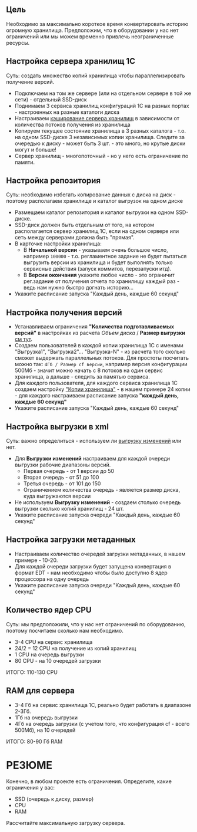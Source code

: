 ## Цель

Необходимо за максимально короткое время конвертировать историю огромную хранилища. 
Предположим, что в оборудовании у нас нет ограничений или мы можем временно привлечь неограниченные ресурсы.

## Настройка сервера хранилищ 1С

Суть: создать множество копий хранилища чтобы параллелизировать получение версий. 

* Подключаем на том же сервере (или на отдельном сервере в той же сети) - отдельный SSD-диск
* Поднимаем 3 сервиса хранилищ конфигураций 1С на разных портах - настроенных на разные каталоги диска
* Настраиваем [кэширование сервера хранилищ](Настройка-конвертации-хранилища-1С) в зависимости от количества потоков получения из хранилища
* Копируем текущее состояние хранилища в 3 разных каталога - т.о. на одном SSD-диске 3 независимых копии хранилища. Следите за очередью к диску - может быть 3 шт. - это много, но крутые диски могут и больше!
* Сервер хранилищ - многопоточный - но у него есть ограничение по памяти.

## Настройка репозитория

Суть: необходимо избегать копирование данных с диска на диск - поэтому располагаем хранилище и каталог выгрузок на одном диске

* Размещаем каталог репозитория и каталог выгрузки на одном SSD-диске.
* SSD-диск должен быть отдельным от того, на котором располагается сервер хранилищ 1С, если на одном сервере или сеть между серверами должна быть "прямая". 
* В карточке настройки хранилища:
  * В **Начальной версии** - указываем очень большое число, например `100000` - т.о. регламентное задание не будет пытаться выгрузить версии из хранилища и будет выполнять только сервисные действия (запуск коммитов, перезапуски итд).
  * В **Версии окончания** укажите любое число - это ограничит рег.задание от получения отчета по хранилищу каждый раз - ведь нам нужно быстро догнать историю...
* Укажите расписание запуска "Каждый день, каждые 60 секунд"


## Настройка получения версий

* Устанавливаем ограничения **"Количества подготавливаемых версий"** в настройках из расчета *Объем диска* / **Размер выгрузки** [см тут](Параметры-конвертации).
* Создаем пользователей в каждой копии хранилища 1С с именами "Выгрузка1", "Выгрузка2"... "Выгрузка-N" - из расчета того сколько сможет выдержать параллельных потоков. Для простоты посчитать можно так: `4Гб / Размер cf версии`, например версия конфигурации 500Мб - значит можно начать с 8 потоков на один сервис хранилища, а дальше - следить за памятью сервиса.
* Для каждого пользователя, для каждого сервиса хранилища 1С создаем настройку ["Копии хранилища"](Копии-хранилища) - в нашем примере 24 копии - для каждого настраиваем расписание запуска  **"каждый день, каждые 60 секунд"**
* Укажите расписание запуска "Каждый день, каждые 60 секунд"

## Настройка выгрузки в xml

Суть: важно определиться - используем ли [выгрузку изменений](Параметры-конвертации) или нет.

* Для **Выгрузки изменений** настраиваем для каждой очереди выгрузки рабочие диапазоны версий. 
  * Первая очередь - от 1 версии до 50
  * Вторая очередь - от 51 до 100
  * Третья очередь - от 101 до 150
  * Ограничением количества очередь - является размер диска, куда выгружаются версии
* Не используем **Выгрузку изменений** - создаем столько очередь выгрузки сколько копий хранилищ - 24 шт.
* Укажите расписание запуска очереди "Каждый день, каждые 60 секунд"

## Настройка загрузки метаданных

* Настраиваем количество очередей загрузки метаданных, в нашем примере - 10-20.
* Для каждой очереди загрузки будет запущена конвертация в формат EDT - нам необходимо чтобы было доступно 8 ядер процессора на одну очередь
* Укажите расписание запуска очереди "Каждый день, каждые 60 секунд"

## Количество ядер CPU

Суть: мы предположили, что у нас нет ограничений по оборудованию, поэтому посчитаем сколько нам необходимо.

* 3-4 CPU на сервис хранилища
* 24/2 = 12 CPU на получение из копий хранилищ
* 1 CPU на очередь выгрузки
* 80 CPU - на 10 очередей загрузки

ИТОГО: 110-130 CPU

## RAM для сервера

* 3-4 Гб на сервис хранилища 1С, реально будет работать в диапазоне 2-3Гб.
* 1Гб на очередь выгрузки
* 4Гб на очередь загрузки (с учетом того, что конфигурация cf - всего 500Мб), на 10 очередей

ИТОГО: 80-90 Гб RAM

# РЕЗЮМЕ

Конечно, в любом проекте есть ограничения. 
Определите, какие ограничения у вас:
* SSD (очередь к диску, размер)
* CPU
* RAM

Рассчитайте максимальную загрузку сервера.